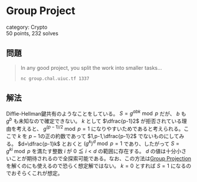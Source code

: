 # Group Project
category: Crypto  
50 points, 232 solves

## 問題
> In any good project, you split the work into smaller tasks...  
>   
> `nc group.chal.uiuc.tf 1337`

## 解法
Diffie-Hellman鍵共有のようなことをしている。 $S=g^{abk}\bmod p$ だが、 $b$ も $g^b$ も未知なので確定できない。 $k$ として $\dfrac{p-1}2$ が拒否されている理由を考えると、 $g^{(p-1)/2}\bmod p=1$ になりやすいためであると考えられる。ここで $k$ を $p-1$の正の約数であって $1,p-1,\dfrac{p-1}2$ でないものにしてみる。 $d=\dfrac{p-1}k$ とおくと $(g^{k})^d\bmod p=1$ であり、したがって $S=g^{ki}\bmod p$ を満たす整数 $i$ が $0\leqq i<d$ の範囲に存在する。 $d$ の値は十分小さいことが期待されるので全探索可能である。なお、この方法は[Group Projection](https://github.com/mathphilia/CTFs/tree/main/UIUCTF_2023/Group_Projection)を解くのにも使えるので恐らく想定解ではない。 $k=0$ とすれば $S=1$ になるのでおそらくこれが想定。
